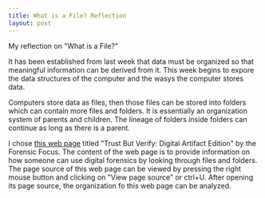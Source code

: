 ```yaml
---
title: What is a File? Reflection
layout: post
---
```

My reflection on "What is a File?"

It has been established from last week that data must be organized so that meaningful information can be derived from it. This week begins to expore the data structures of the computer and the wasys the computer stores data.

Computers store data as files, then those files can be stored into folders which can contain more files and folders. It is essentially an  organization system of parents and children. The lineage of folders inside folders can continue as long as there is a parent.

I chose [this web page](https://www.forensicfocus.com/webinars/trust-but-verify-digital-artifact-edition/) titled "Trust But Verify: Digital Artifact Edition" by the Forensic Focus. The content of the web page is to provide information on how someone can use digital forensics by looking through files and folders. 
The page source of this web page can be viewed by pressing the right mouse button and clicking on "View page source" or ctrl+U. After opening its page source, the organization fo this web page can be analyzed. 

